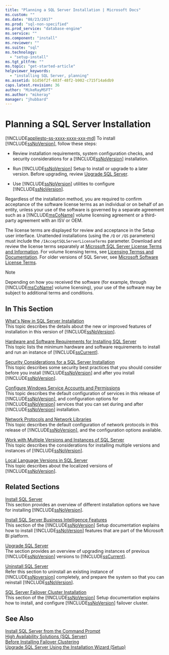 ```yaml
---
title: "Planning a SQL Server Installation | Microsoft Docs"
ms.custom: ""
ms.date: "08/23/2017"
ms.prod: "sql-non-specified"
ms.prod_service: "database-engine"
ms.service: ""
ms.component: "install"
ms.reviewer: ""
ms.suite: "sql"
ms.technology: 
  - "setup-install"
ms.tgt_pltfrm: ""
ms.topic: "get-started-article"
helpviewer_keywords: 
  - "installing SQL Server, planning"
ms.assetid: b1d56f2f-603f-48f2-b902-c715f14a6db9
caps.latest.revision: 36
author: "MikeRayMSFT"
ms.author: "mikeray"
manager: "jhubbard"
---
```

# Planning a SQL Server Installation
[!INCLUDE[appliesto-ss-xxxx-xxxx-xxx-md](../../includes/appliesto-ss-xxxx-xxxx-xxx-md.md)]
  To install [!INCLUDE[ssNoVersion](../../includes/ssnoversion-md.md)], follow these steps:  
  
-   Review installation requirements, system configuration checks, and security considerations for a [!INCLUDE[ssNoVersion](../../includes/ssnoversion-md.md)] installation.  
  
-   Run [!INCLUDE[ssNoVersion](../../includes/ssnoversion-md.md)] Setup to install or upgrade to a later version. Before upgrading, review [Upgrade SQL Server](../../database-engine/install-windows/upgrade-sql-server.md).  
  
-   Use [!INCLUDE[ssNoVersion](../../includes/ssnoversion-md.md)] utilities to configure [!INCLUDE[ssNoVersion](../../includes/ssnoversion-md.md)].  
  
 Regardless of the installation method, you are required to confirm acceptance of the software license terms as an individual or on behalf of an entity, unless your use of the software is governed by a separate agreement such as a [!INCLUDE[msCoName](../../includes/msconame-md.md)] volume licensing agreement or a third-party agreement with an ISV or OEM.  
  
 The license terms are displayed for review and acceptance in the Setup user interface. Unattended installations (using the `/Q` or `/QS` parameters) must include the `/IAcceptSQLServerLicenseTerms` parameter. Download and review the license terms separately at [Microsoft SQL Server License Terms and Information](http://www.microsoft.com/Licensing/product-licensing/sql-server.aspx). For volume licensing terms, see [Licensing Termss and Documentation](http://www.microsoftvolumelicensing.com/DocumentSearch.aspx?Mode=3&DocumentTypeId=53). For older versions of SQL Server, see [Microsoft Software License Terms](http://go.microsoft.com/fwlink/?LinkID=148209).  
  
> [!NOTE]  
>  Depending on how you received the software (for example, through [!INCLUDE[msCoName](../../includes/msconame-md.md)] volume licensing), your use of the software may be subject to additional terms and conditions.  
  
## In This Section  
 [What's New in SQL Server Installation](../../sql-server/install/what-s-new-in-sql-server-installation.md)  
 This topic describes the details about the new or improved features of installation in this version of [!INCLUDE[ssNoVersion](../../includes/ssnoversion-md.md)].  
  
 [Hardware and Software Requirements for Installing SQL Server](../../sql-server/install/hardware-and-software-requirements-for-installing-sql-server.md)  
 This topic lists the minimum hardware and software requirements to install and run an instance of [!INCLUDE[ssCurrent](../../includes/sscurrent-md.md)].  
  
 [Security Considerations for a SQL Server Installation](../../sql-server/install/security-considerations-for-a-sql-server-installation.md)  
 This topic describes some security best practices that you should consider before you install [!INCLUDE[ssNoVersion](../../includes/ssnoversion-md.md)] and after you install [!INCLUDE[ssNoVersion](../../includes/ssnoversion-md.md)].  
  
 [Configure Windows Service Accounts and Permissions](../../database-engine/configure-windows/configure-windows-service-accounts-and-permissions.md)  
 This topic describes the default configuration of services in this release of [!INCLUDE[ssNoVersion](../../includes/ssnoversion-md.md)], and configuration options for [!INCLUDE[ssNoVersion](../../includes/ssnoversion-md.md)] services that you can set during and after [!INCLUDE[ssNoVersion](../../includes/ssnoversion-md.md)] installation.  
  
 [Network Protocols and Network Libraries](../../sql-server/install/network-protocols-and-network-libraries.md)  
 This topic describes the default configuration of network protocols in this release of [!INCLUDE[ssNoVersion](../../includes/ssnoversion-md.md)], and the configuration options available.  
  
 [Work with Multiple Versions and Instances of SQL Server](../../sql-server/install/work-with-multiple-versions-and-instances-of-sql-server.md)  
 This topic describes the considerations for installing multiple versions and instances of [!INCLUDE[ssNoVersion](../../includes/ssnoversion-md.md)].  
  
 [Local Language Versions in SQL Server](../../sql-server/install/local-language-versions-in-sql-server.md)  
 This topic describes about the localized versions of [!INCLUDE[ssNoVersion](../../includes/ssnoversion-md.md)].  
  
## Related Sections  
 [Install SQL Server](../../database-engine/install-windows/install-sql-server.md)  
 This section provides an overview of different installation options we have for installing [!INCLUDE[ssNoVersion](../../includes/ssnoversion-md.md)].  
  
 [Install SQL Server Business Intelligence Features](../../sql-server/install/install-sql-server-business-intelligence-features.md)  
 This section of the [!INCLUDE[ssNoVersion](../../includes/ssnoversion-md.md)] Setup documentation explains how to install [!INCLUDE[ssNoVersion](../../includes/ssnoversion-md.md)] features that are part of the Microsoft BI platform.  
  
 [Upgrade SQL Server](../../database-engine/install-windows/upgrade-sql-server.md)  
 The section provides an overview of upgrading instances of previous [!INCLUDE[ssNoVersion](../../includes/ssnoversion-md.md)] versions to [!INCLUDE[ssCurrent](../../includes/sscurrent-md.md)].  
  
 [Uninstall SQL Server](../../sql-server/install/uninstall-sql-server.md)  
 Refer this section to uninstall an existing instance of [!INCLUDE[ssNoversion](../../includes/ssnoversion-md.md)] completely, and prepare the system so that you can reinstall [!INCLUDE[ssNoVersion](../../includes/ssnoversion-md.md)].  
  
 [SQL Server Failover Cluster Installation](../../sql-server/failover-clusters/install/sql-server-failover-cluster-installation.md)  
 This section of the [!INCLUDE[ssNoVersion](../../includes/ssnoversion-md.md)] Setup documentation explains how to install, and configure [!INCLUDE[ssNoVersion](../../includes/ssnoversion-md.md)] failover cluster.  
  
## See Also  
 [Install SQL Server from the Command Prompt](../../database-engine/install-windows/install-sql-server-2016-from-the-command-prompt.md)   
 [High Availability Solutions &#40;SQL Server&#41;](../../sql-server/failover-clusters/high-availability-solutions-sql-server.md)   
 [Before Installing Failover Clustering](../../sql-server/failover-clusters/install/before-installing-failover-clustering.md)   
 [Upgrade SQL Server Using the Installation Wizard &#40;Setup&#41;](../../database-engine/install-windows/upgrade-sql-server-using-the-installation-wizard-setup.md)  
